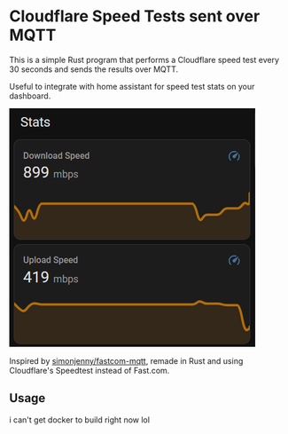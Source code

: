 # Cloudflare Speed Tests sent over MQTT

This is a simple Rust program that performs a Cloudflare speed test every 30 seconds and sends the results over MQTT.

Useful to integrate with home assistant for speed test stats on your dashboard.

![screenshot of home assitant dashboard with upload and download speeds showing on a graph](homeassistant.png)

Inspired by [simonjenny/fastcom-mqtt](https://github.com/simonjenny/fastcom-mqtt), remade in Rust and using Cloudflare's Speedtest instead of Fast.com.

## Usage

i can't get docker to build right now lol
